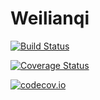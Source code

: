 # Weilianqi

[![Build Status](https://travis-ci.org/jhlq/Weilianqi.jl.svg?branch=master)](https://travis-ci.org/jhlq/Weilianqi.jl)

[![Coverage Status](https://coveralls.io/repos/jhlq/Weilianqi.jl/badge.svg?branch=master&service=github)](https://coveralls.io/github/jhlq/Weilianqi.jl?branch=master)

[![codecov.io](http://codecov.io/github/jhlq/Weilianqi.jl/coverage.svg?branch=master)](http://codecov.io/github/jhlq/Weilianqi.jl?branch=master)

